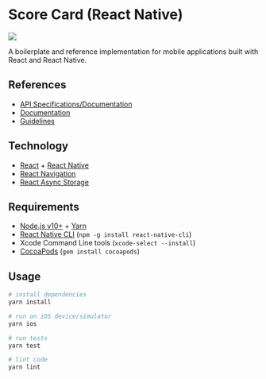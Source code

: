 # Score Card (React Native)

![](https://img.shields.io/david/emiketic/helloworld-react-native.svg?style=for-the-badge)

A boilerplate and reference implementation for mobile applications built with React and React Native.

## References

- [API Specifications/Documentation](https://starterspecapi.docs.apiary.io/)
- [Documentation](./docs)
- [Guidelines](https://github.com/emiketic/helloworld-dev/tree/master/docs/guidelines)

## Technology

- [React](https://reactjs.org/) + [React Native](https://facebook.github.io/react-native/)
- [React Navigation](https://reactnavigation.org/)
- [React Async Storage](https://github.com/react-native-async-storage/async-storage)

## Requirements

- [Node.js v10+](https://nodejs.org/) + [Yarn](https://yarnpkg.com/)
- [React Native CLI](https://www.npmjs.com/package/react-native-cli) (`npm -g install react-native-cli`)
- Xcode Command Line tools (`xcode-select --install`)
- [CocoaPods](https://cocoapods.org/) (`gem install cocoapods`)

## Usage

```sh
# install dependencies
yarn install

# run on iOS device/simulator
yarn ios

# run tests
yarn test

# lint code
yarn lint
```
